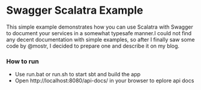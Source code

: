 # Swagger Scalatra Example

This simple example demonstrates how you can use Scalatra with Swagger to document your services in a somewhat typesafe manner.I could not find any decent documentation with simple examples, so after I finally saw some code by @mostr, I decided to prepare one and describe it on my blog.

### How to run
* Use run.bat or run.sh to start sbt and build the app
* Open http://localhost:8080/api-docs/ in your browser to eplore api docs